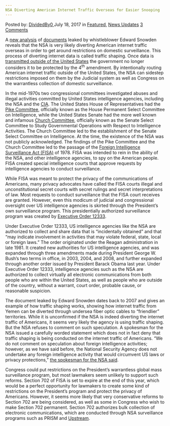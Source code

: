 ```yaml
---
NSA Diverting American Internet Traffic Overseas for Easier Snooping
---
```

<article class="post-listing post-21398 post type-post status-publish format-standard has-post-thumbnail hentry category-deepdot-news category-news-updates">
    <div class="post-inner">
        <span>Posted by: <a href="https://www.deepdotweb.com/author/dividedby0/" title="">DividedBy0 </a></span>
    <span>July 18, 2017</span>
    <span>in <a href="https://www.deepdotweb.com/category/deepdot-news/" rel="category tag">Featured</a>, <a href="https://www.deepdotweb.com/category/news-updates/" rel="category tag">News Updates</a></span>
    <span><a href="https://www.deepdotweb.com/2017/07/18/nsa-diverting-american-internet-traffic-overseas/#comments">3 Comments</a></span>
    </p>
    <div class="clear"></div>
    <div class="entry">
    <p>A <a href="https://tcf.org/content/report/surveillance-without-borders-the-traffic-shaping-loophole-and-why-it-matters/">new analysis</a> of <a href="https://assets.documentcloud.org/documents/3871807/Network-Shaping-NSA-document.txt">documents</a> leaked by whistleblower Edward Snowden reveals that the NSA is very likely diverting American internet traffic overseas in order to get around restrictions on domestic surveillance. This process of diverting internet data is called traffic shaping. Once data is <a href="https://papers.ssrn.com/sol3/papers.cfm?abstract_id=2460462">transmitted outside of the United States</a> the government no longer considers it to be protected by the 4<sup>th</sup> amendment. By intentionally routing American internet traffic outside of the United States, the NSA can sidestep restrictions imposed on them by the Judicial system as well as Congress on the warrantless collection of domestic surveillance.</p>
    <p>In the mid-1970s two congressional committees investigated abuses and illegal activities committed by United States intelligence agencies, including the NSA and the <a href="https://www.deepdotweb.com/tag/cia/">CIA</a>. The United States House of Representatives had the <a href="https://en.wikipedia.org/wiki/Pike_Committee">Pike Committee</a>, officially known as the House Permanent Select Committee on Intelligence, while the United States Senate had the more well known and infamous <a href="https://en.wikipedia.org/wiki/Church_Committee">Church Committee</a>, officially known as the Senate Select Committee to Study Governmental Operations with Respect to Intelligence Activities. The Church Committee led to the establishment of the Senate Select Committee on Intelligence. At the time, the existence of the NSA was not publicly acknowledged. The findings of the Pike Committee and the Church Committee led to the passage of the <a href="https://www.deepdotweb.com/2017/03/16/white-house-opposes-fisa-surveillance-reform/">Foreign Intelligence Surveillance Act (FISA)</a> of 1978. FISA was intended to rein in the ability of the NSA, and other intelligence agencies, to spy on the American people. FISA created special intelligence courts that approve requests by intelligence agencies to conduct surveillance.</p>
    <p>While FISA was meant to protect the privacy of the communications of Americans, many privacy advocates have called the FISA courts illegal and unconstitutional secret courts with secret rulings and secret interpretations of law. Most requests to conduct surveillance that the FISA court receives are granted. However, even this modicum of judicial and congressional oversight over US intelligence agencies is skirted through the President’s own surveillance program. This presidentially authorized surveillance program was created by <a href="https://www.deepdotweb.com/2017/01/30/obama-administration-approves-sharing-of-raw-nsa-intercepts/">Executive Order 12333</a>.</p>
    <p>Under Executive Order 12333, US intelligence agencies like the NSA are authorized to collect and share data that is “incidentally obtained” and that “may indicate involvement in activities that may violate federal, state, local or foreign laws.” The order originated under the Reagan administration in late 1981. It created new authorities for US intelligence agencies, and was expanded through three amendments made during President George W. Bush’s two terms in office, in 2003, 2004, and 2008, and further expanded through another order issued by President Barack Obama last year. Under Executive Order 12333, intelligence agencies such as the NSA are authorized to collect virtually all electronic communications from both people who are within the United States, as well as people who are outside of the country, without a warrant, court order, probable cause, or reasonable suspicion.</p>
    <p>The document leaked by Edward Snowden dates back to 2007 and gives an example of how traffic shaping works, showing how internet traffic from Yemen can be diverted through undersea fiber optic cables to “friendlier” territories. While it is unconfirmed if the NSA is indeed diverting the internet traffic of Americans, it seems very likely the agency is using traffic shaping. But the NSA refuses to comment on such speculation. A spokesman for the NSA issued a carefully worded statement which does not in fact deny that traffic shaping is being conducted on the internet traffic of Americans. “We do not comment on speculation about foreign intelligence activities; however, as we have said before, the National Security Agency does not undertake any foreign intelligence activity that would circumvent US laws or privacy protections,” <a href="https://hothardware.com/news/snowden-leak-reveals-nsa-traffic-shaping-tech-that-diverts-us-internet-routing-for-spying">the spokesman for the NSA said</a>.</p>
    <p>Congress could put restrictions on the President’s warrantless global mass surveillance program, but most lawmakers seem unlikely to support such reforms. Section 702 of FISA is set to expire at the end of this year, which would be a perfect opportunity for lawmakers to create some kind of restrictions on the President’s program and protect the privacy of Americans. However, it seems more likely that very conservative reforms to Section 702 are being considered, as well as some in Congress who wish to make Section 702 permanent. Section 702 authorizes bulk collection of electronic communications, which are conducted through NSA surveillance programs such as PRISM and <a href="https://www.deepdotweb.com/2017/05/14/nsa-claims-to-curtail-upstream-surveillance/">Upstream</a>.</p>
    </div>
    <span style="display:none" class="updated">2017-07-18</span>
    <div style="display:none" class="vcard author" itemprop="author" itemscope itemtype="http://schema.org/Person"><strong class="fn" itemprop="name"><a href="https://www.deepdotweb.com/author/dividedby0/" title="Posts by DividedBy0" rel="author">DividedBy0</a></strong></div>
    </div>
</article>

